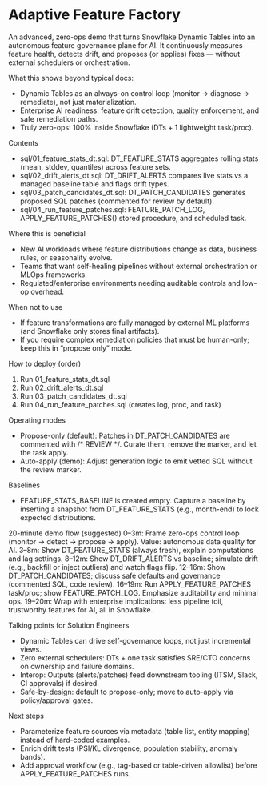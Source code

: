 # Adaptive Feature Factory

An advanced, zero-ops demo that turns Snowflake Dynamic Tables into an autonomous feature governance plane for AI. It continuously measures feature health, detects drift, and proposes (or applies) fixes — without external schedulers or orchestration.

What this shows beyond typical docs:
- Dynamic Tables as an always-on control loop (monitor → diagnose → remediate), not just materialization.
- Enterprise AI readiness: feature drift detection, quality enforcement, and safe remediation paths.
- Truly zero-ops: 100% inside Snowflake (DTs + 1 lightweight task/proc).

Contents
- sql/01_feature_stats_dt.sql: DT_FEATURE_STATS aggregates rolling stats (mean, stddev, quantiles) across feature sets.
- sql/02_drift_alerts_dt.sql: DT_DRIFT_ALERTS compares live stats vs a managed baseline table and flags drift types.
- sql/03_patch_candidates_dt.sql: DT_PATCH_CANDIDATES generates proposed SQL patches (commented for review by default).
- sql/04_run_feature_patches.sql: FEATURE_PATCH_LOG, APPLY_FEATURE_PATCHES() stored procedure, and scheduled task.

Where this is beneficial
- New AI workloads where feature distributions change as data, business rules, or seasonality evolve.
- Teams that want self-healing pipelines without external orchestration or MLOps frameworks.
- Regulated/enterprise environments needing auditable controls and low-op overhead.

When not to use
- If feature transformations are fully managed by external ML platforms (and Snowflake only stores final artifacts).
- If you require complex remediation policies that must be human-only; keep this in “propose only” mode.

How to deploy (order)
1) Run 01_feature_stats_dt.sql
2) Run 02_drift_alerts_dt.sql
3) Run 03_patch_candidates_dt.sql
4) Run 04_run_feature_patches.sql (creates log, proc, and task)

Operating modes
- Propose-only (default): Patches in DT_PATCH_CANDIDATES are commented with /* REVIEW */. Curate them, remove the marker, and let the task apply.
- Auto-apply (demo): Adjust generation logic to emit vetted SQL without the review marker.

Baselines
- FEATURE_STATS_BASELINE is created empty. Capture a baseline by inserting a snapshot from DT_FEATURE_STATS (e.g., month-end) to lock expected distributions.

20-minute demo flow (suggested)
0–3m: Frame zero-ops control loop (monitor → detect → propose → apply). Value: autonomous data quality for AI.
3–8m: Show DT_FEATURE_STATS (always fresh), explain computations and lag settings.
8–12m: Show DT_DRIFT_ALERTS vs baseline; simulate drift (e.g., backfill or inject outliers) and watch flags flip.
12–16m: Show DT_PATCH_CANDIDATES; discuss safe defaults and governance (commented SQL, code review).
16–19m: Run APPLY_FEATURE_PATCHES task/proc; show FEATURE_PATCH_LOG. Emphasize auditability and minimal ops.
19–20m: Wrap with enterprise implications: less pipeline toil, trustworthy features for AI, all in Snowflake.

Talking points for Solution Engineers
- Dynamic Tables can drive self-governance loops, not just incremental views.
- Zero external schedulers: DTs + one task satisfies SRE/CTO concerns on ownership and failure domains.
- Interop: Outputs (alerts/patches) feed downstream tooling (ITSM, Slack, CI approvals) if desired.
- Safe-by-design: default to propose-only; move to auto-apply via policy/approval gates.

Next steps
- Parameterize feature sources via metadata (table list, entity mapping) instead of hard-coded examples.
- Enrich drift tests (PSI/KL divergence, population stability, anomaly bands).
- Add approval workflow (e.g., tag-based or table-driven allowlist) before APPLY_FEATURE_PATCHES runs.
